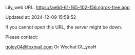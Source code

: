 Lily_web URL: https://ae6d-61-165-102-156.ngrok-free.app

Updated at: 2024-12-09 15:58:52

If you cannot open this URL, the server might be down.

Please contact: 

goley04@foxmail.com Or Wechat:GL_yeaH